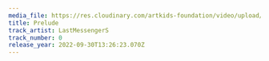 ```yaml
---
media_file: https://res.cloudinary.com/artkids-foundation/video/upload/v1665937046/Last_Messengers_Bumper_hvyzs7.mp3
title: Prelude
track_artist: LastMessengerS
track_number: 0
release_year: 2022-09-30T13:26:23.070Z
---
```

